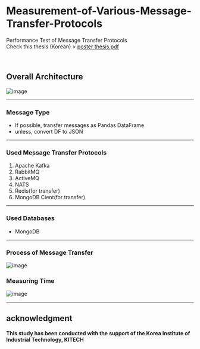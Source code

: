 # Measurement-of-Various-Message-Transfer-Protocols
Performance Test of Message Transfer Protocols
<br>
Check this thesis (Korean) > [poster thesis.pdf](https://github.com/nexus-bit/Measurement-of-Various-Message-Transfer-Protocols/files/7655344/poster.thesis.pdf)

<br>

## Overall Architecture
![image](https://user-images.githubusercontent.com/55945939/144700399-0eb81e4c-2953-4f81-806b-45b8be726f11.png)

---

### Message Type
* If possible, transfer messages as Pandas DataFrame
* unless, convert DF to JSON
---
### Used Message Transfer Protocols
1. Apache Kafka
4. RabbitMQ
6. ActiveMQ
7. NATS
8. Redis(for transfer)
9. MongoDB Cient(for transfer)
---
### Used Databases
* MongoDB

---
### Process of Message Transfer 
![image](https://user-images.githubusercontent.com/55945939/144702140-192338a0-24ad-49ad-818e-9dc984491651.png)

### Measuring Time
![image](https://user-images.githubusercontent.com/55945939/144702156-e52d2466-3435-47c3-ad80-33fa9c1c30d4.png)

---

## acknowledgment
#### This study has been conducted with the support of the Korea Institute of Industrial Technology, KITECH

